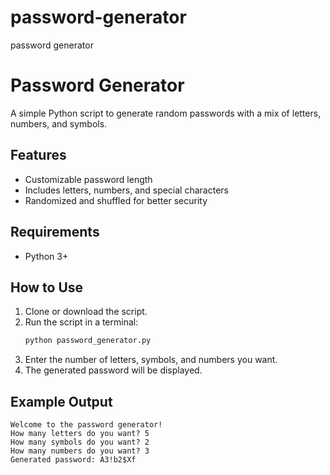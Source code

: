 # password-generator
password generator
# Password Generator

A simple Python script to generate random passwords with a mix of letters, numbers, and symbols.

## Features
- Customizable password length
- Includes letters, numbers, and special characters
- Randomized and shuffled for better security

## Requirements
- Python 3+

## How to Use
1. Clone or download the script.
2. Run the script in a terminal:
   ```sh
   python password_generator.py
   ```
3. Enter the number of letters, symbols, and numbers you want.
4. The generated password will be displayed.

## Example Output
```
Welcome to the password generator!
How many letters do you want? 5
How many symbols do you want? 2
How many numbers do you want? 3
Generated password: A3!b2$Xf
```




